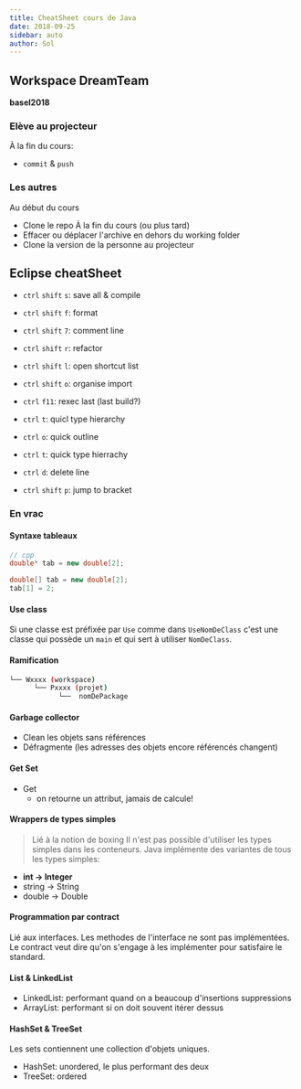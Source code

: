 ```yaml
---
title: CheatSheet cours de Java
date: 2018-09-25
sidebar: auto
author: Sol
---
```


## Workspace DreamTeam
**basel2018**
### Elève au projecteur
À la fin du cours:
* `commit` & `push`
### Les autres
Au début du cours
* Clone le repo
À la fin du cours (ou plus tard)
* Effacer ou déplacer l'archive en dehors du working folder
* Clone la version de la personne au projecteur


## Eclipse cheatSheet

* `ctrl` `shift` `s`: save all & compile
* `ctrl` `shift` `f`: format
* `ctrl` `shift` `7`: comment line
* `ctrl` `shift` `r`: refactor
* `ctrl` `shift` `l`: open shortcut list
* `ctrl` `shift` `o`: organise import
* `ctrl` `f11`: rexec last (last build?)
* `ctrl` `t`: quicl type hierarchy
* `ctrl` `o`: quick outline
* `ctrl` `t`: quick type hierrachy
* `ctrl` `d`: delete line

* `ctrl` `shift` `p`: jump to bracket

### En vrac
#### Syntaxe tableaux
```cpp
// cpp
double* tab = new double[2];
```

```java
double[] tab = new double[2];
tab[1] = 2;
```

#### Use class
Si une classe est préfixée par `Use` comme dans `UseNomDeClass` c'est une classe qui possède un `main` et qui sert à utiliser `NomDeClass`.

#### Ramification 
```sh
└── Wxxxx (workspace)
      └── Pxxxx (projet)
            └──  nomDePackage
```

#### Garbage collector
* Clean les objets sans références
* Défragmente (les adresses des objets encore référencés changent)
  

#### Get Set
* Get
  * on retourne un attribut, jamais de calcule!

#### Wrappers de types simples
> Lié à la notion de boxing
Il n'est pas possible d'utiliser les types simples dans les conteneurs. Java implémente des variantes de tous les types simples:
* **int -> Integer**
* string -> String
* double -> Double

#### Programmation par contract
Lié aux <Def def="Classe purement abstraite">interfaces</Def>. Les methodes de l'interface ne sont pas implémentées. Le contract veut dire qu'on s'engage à les implémenter pour satisfaire le standard.

#### List & LinkedList
* LinkedList: performant quand on a beaucoup d'insertions suppressions
* ArrayList: performant si on doit souvent itérer dessus


#### HashSet & TreeSet
Les sets contiennent une collection d'objets uniques.
* HashSet: unordered, le plus performant des deux
* TreeSet: ordered 